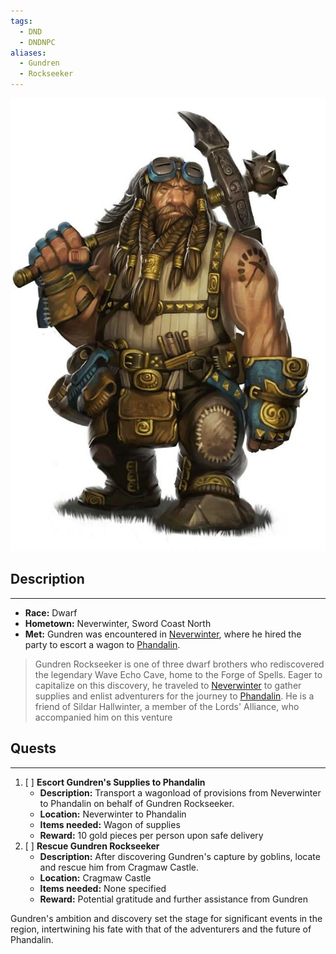 ```yaml
---
tags:
  - DND
  - DNDNPC
aliases:
  - Gundren
  - Rockseeker
---
```

![Gundren_Rockseeker_image](/DND/images/Characters/Gundren_Rockseeker.jpg)

## Description
---
- **Race:** Dwarf
- **Hometown:** Neverwinter, Sword Coast North
- **Met:** Gundren was encountered in [Neverwinter](../Towns/Neverwinter.md), where he hired the party to escort a wagon to [Phandalin](../Towns/Phandalin.md).

> Gundren Rockseeker is one of three dwarf brothers who rediscovered the legendary Wave Echo Cave, home to the Forge of Spells. Eager to capitalize on this discovery, he traveled to [Neverwinter](/DND/World/Sword-Coast/Towns/Neverwinter.md) to gather supplies and enlist adventurers for the journey to [Phandalin](../Towns/Phandalin.md). He is a friend of Sildar Hallwinter, a member of the Lords' Alliance, who accompanied him on this venture 
## Quests
---
1.  [ ] **Escort Gundren's Supplies to Phandalin**
    - **Description:** Transport a wagonload of provisions from Neverwinter to Phandalin on behalf of Gundren Rockseeker.
    - **Location:** Neverwinter to Phandalin
    - **Items needed:** Wagon of supplies
    - **Reward:** 10 gold pieces per person upon safe delivery
2.  [ ] **Rescue Gundren Rockseeker**
    - **Description:** After discovering Gundren's capture by goblins, locate and rescue him from Cragmaw Castle.
    - **Location:** Cragmaw Castle
    - **Items needed:** None specified
    - **Reward:** Potential gratitude and further assistance from Gundren

Gundren's ambition and discovery set the stage for significant events in the region, intertwining his fate with that of the adventurers and the future of Phandalin.